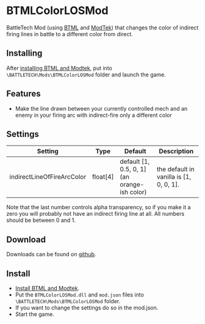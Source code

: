 # BTMLColorLOSMod
BattleTech Mod (using [BTML](https://github.com/Mpstark/BattleTechModLoader) and [ModTek](https://github.com/Mpstark/ModTek)) that changes the color of indirect firing lines in battle to a different color from direct.

## Installing
After [installing BTML and Modtek](https://github.com/Mpstark/ModTek/wiki/The-Drop-Dead-Simple-Guide-to-Installing-BTML-&-ModTek-&-ModTek-mods), put into `\BATTLETECH\Mods\BTMLColorLOSMod` folder and launch the game.

## Features
- Make the line drawn between your currently controlled mech and an enemy in your firing arc with indirect-fire only a different color

## Settings
Setting | Type | Default | Description
--- | --- | --- | ---
indirectLineOfFireArcColor | float[4] | default [1, 0.5, 0, 1] (an orange-ish color) | the default in vanilla is [1, 0, 0, 1].

Note that the last number controls alpha transparency, so if you make it a zero you will probably not have an indirect firing line at all. All numbers should be between 0 and 1.

## Download
Downloads can be found on [github](https://github.com/janxious/BTMLColorLOSMod/releases).

## Install
- [Install BTML and Modtek](https://github.com/Mpstark/ModTek/wiki/The-Drop-Dead-Simple-Guide-to-Installing-BTML-&-ModTek-&-ModTek-mods).
- Put the `BTMLColorLOSMod.dll` and `mod.json` files into `\BATTLETECH\Mods\BTMLColorLOSMod` folder.
- If you want to change the settings do so in the mod.json.
- Start the game.
